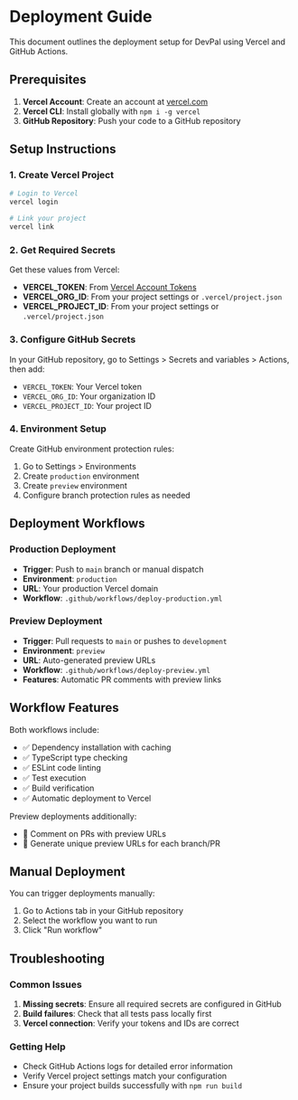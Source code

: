 # Deployment Guide

This document outlines the deployment setup for DevPal using Vercel and GitHub Actions.

## Prerequisites

1. **Vercel Account**: Create an account at [vercel.com](https://vercel.com)
2. **Vercel CLI**: Install globally with `npm i -g vercel`
3. **GitHub Repository**: Push your code to a GitHub repository

## Setup Instructions

### 1. Create Vercel Project

```bash
# Login to Vercel
vercel login

# Link your project
vercel link
```

### 2. Get Required Secrets

Get these values from Vercel:
- **VERCEL_TOKEN**: From [Vercel Account Tokens](https://vercel.com/account/tokens)
- **VERCEL_ORG_ID**: From your project settings or `.vercel/project.json`
- **VERCEL_PROJECT_ID**: From your project settings or `.vercel/project.json`

### 3. Configure GitHub Secrets

In your GitHub repository, go to Settings > Secrets and variables > Actions, then add:

- `VERCEL_TOKEN`: Your Vercel token
- `VERCEL_ORG_ID`: Your organization ID
- `VERCEL_PROJECT_ID`: Your project ID

### 4. Environment Setup

Create GitHub environment protection rules:
1. Go to Settings > Environments
2. Create `production` environment
3. Create `preview` environment
4. Configure branch protection rules as needed

## Deployment Workflows

### Production Deployment
- **Trigger**: Push to `main` branch or manual dispatch
- **Environment**: `production`
- **URL**: Your production Vercel domain
- **Workflow**: `.github/workflows/deploy-production.yml`

### Preview Deployment
- **Trigger**: Pull requests to `main` or pushes to `development`
- **Environment**: `preview`
- **URL**: Auto-generated preview URLs
- **Workflow**: `.github/workflows/deploy-preview.yml`
- **Features**: Automatic PR comments with preview links

## Workflow Features

Both workflows include:
- ✅ Dependency installation with caching
- ✅ TypeScript type checking
- ✅ ESLint code linting
- ✅ Test execution
- ✅ Build verification
- ✅ Automatic deployment to Vercel

Preview deployments additionally:
- 💬 Comment on PRs with preview URLs
- 🔗 Generate unique preview URLs for each branch/PR

## Manual Deployment

You can trigger deployments manually:
1. Go to Actions tab in your GitHub repository
2. Select the workflow you want to run
3. Click "Run workflow"

## Troubleshooting

### Common Issues
1. **Missing secrets**: Ensure all required secrets are configured in GitHub
2. **Build failures**: Check that all tests pass locally first
3. **Vercel connection**: Verify your tokens and IDs are correct

### Getting Help
- Check GitHub Actions logs for detailed error information
- Verify Vercel project settings match your configuration
- Ensure your project builds successfully with `npm run build`